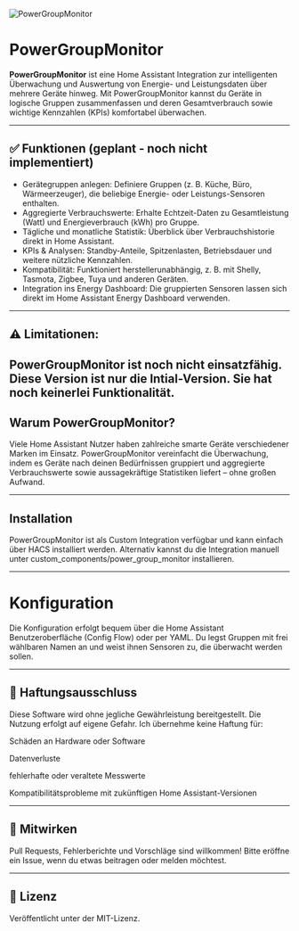 ![PowerGroupMonitor](images/logo.png)

# PowerGroupMonitor


**PowerGroupMonitor** ist eine Home Assistant Integration zur intelligenten Überwachung und Auswertung von Energie- und Leistungsdaten über mehrere Geräte hinweg. Mit PowerGroupMonitor kannst du Geräte in logische Gruppen zusammenfassen und deren Gesamtverbrauch sowie wichtige Kennzahlen (KPIs) komfortabel überwachen.

---

## ✅ Funktionen (geplant - noch nicht implementiert)

- Gerätegruppen anlegen: Definiere Gruppen (z. B. Küche, Büro, Wärmeerzeuger), die beliebige Energie- oder Leistungs-Sensoren enthalten.
- Aggregierte Verbrauchswerte: Erhalte Echtzeit-Daten zu Gesamtleistung (Watt) und Energieverbrauch (kWh) pro Gruppe.
- Tägliche und monatliche Statistik: Überblick über Verbrauchshistorie direkt in Home Assistant.
- KPIs & Analysen: Standby-Anteile, Spitzenlasten, Betriebsdauer und weitere nützliche Kennzahlen.
- Kompatibilität: Funktioniert herstellerunabhängig, z. B. mit Shelly, Tasmota, Zigbee, Tuya und anderen Geräten.
- Integration ins Energy Dashboard: Die gruppierten Sensoren lassen sich direkt im Home Assistant Energy Dashboard verwenden.

---

## ⚠️ Limitationen:
 **PowerGroupMonitor** ist noch nicht einsatzfähig. Diese Version ist nur die Intial-Version. Sie hat noch keinerlei Funktionalität.
---

## Warum PowerGroupMonitor?
Viele Home Assistant Nutzer haben zahlreiche smarte Geräte verschiedener Marken im Einsatz. PowerGroupMonitor vereinfacht die Überwachung, indem es Geräte nach deinen Bedürfnissen gruppiert und aggregierte Verbrauchswerte sowie aussagekräftige Statistiken liefert – ohne großen Aufwand.

---

## Installation
PowerGroupMonitor ist als Custom Integration verfügbar und kann einfach über HACS installiert werden. Alternativ kannst du die Integration manuell unter custom_components/power_group_monitor installieren.

---

# Konfiguration
Die Konfiguration erfolgt bequem über die Home Assistant Benutzeroberfläche (Config Flow) oder per YAML. Du legst Gruppen mit frei wählbaren Namen an und weist ihnen Sensoren zu, die überwacht werden sollen.

---

## 🚫 Haftungsausschluss
Diese Software wird ohne jegliche Gewährleistung bereitgestellt.
Die Nutzung erfolgt auf eigene Gefahr. Ich übernehme keine Haftung für:

Schäden an Hardware oder Software

Datenverluste

fehlerhafte oder veraltete Messwerte

Kompatibilitätsprobleme mit zukünftigen Home Assistant-Versionen

---


## 🙌 Mitwirken
Pull Requests, Fehlerberichte und Vorschläge sind willkommen!
Bitte eröffne ein Issue, wenn du etwas beitragen oder melden möchtest.

---

## 📄 Lizenz
Veröffentlicht unter der MIT-Lizenz.
